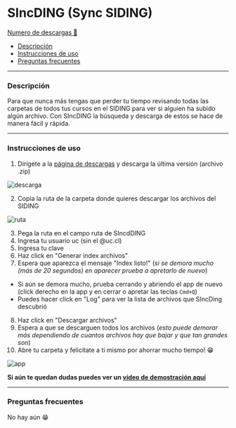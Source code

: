 # SIncDING (Sync SIDING)

[Numero de descargas 🙊](http://www.somsubhra.com/github-release-stats/?username=negebauer&repository=SIncDING)

* [Descripción](#descripción)
* [Instrucciones de uso](#instrucciones-de-uso)
* [Preguntas frecuentes](#preguntas-frecuentes)

***

### Descripción

Para que nunca más tengas que perder tu tiempo revisando todas las carpetas de todos tus cursos en el SIDING para ver si alguien ha subido algún archivo.
Con SIncDING la búsqueda y descarga de estos se hace de manera fácil y rápida.

***

### Instrucciones de uso

1. Dirígete a la [página de descargas](https://github.com/negebauer/SIncDING/releases) y descarga la última versión (archivo .zip)

![descarga](https://github.com/negebauer/SIncDING/blob/master/Resources/Tutorial/descarga.png)

2. Copia la ruta de la carpeta donde quieres descargar los archivos del SIDING

![ruta](https://github.com/negebauer/SIncDING/blob/master/Resources/Tutorial/copiar%20ruta.png)

3. Pega la ruta en el campo ruta de SIncdDING
4. Ingresa tu usuario uc (sin el @uc.cl)
5. Ingresa tu clave
6. Haz click en "Generar index archivos"
7. Espera que aparezca el mensaje "Index listo!" (_si se demora mucho (más de 20 segundos) en aparecer prueba a apretarlo de nuevo_)
  - Si aún se demora mucho, prueba cerrando y abriendo el app de nuevo (click derecho en la app y en cerrar o apretar las teclas `Cmd+Q`)
  - Puedes hacer click en "Log" para ver la lista de archivos que SIncDing descubrió
8. Haz click en "Descargar archivos"
9. Espera a que se descarguen todos los archivos (_esto puede demorar más dependiendo de cuantos archivos hay que bajar y que tan grandes son_)
10. Abre tu carpeta y felicitate a ti mismo por ahorrar mucho tiempo! 😁

![app](https://github.com/negebauer/SIncDING/blob/master/Resources/Tutorial/app.png)

**Si aún te quedan dudas puedes ver un [vídeo de demostración aquí](https://www.dropbox.com/s/5axm9wub46kanuh/SIncDing.mp4?dl=0)**

***

### Preguntas frecuentes

No hay aún 😁
